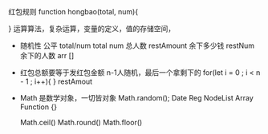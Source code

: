 红包规则
function hongbao(total, num){

}
运算算法，复杂运算，变量的定义，值的存储空间，
- 随机性
    公平 total/num
    total num 总人数
    restAmount 余下多少钱
    restNum 余下的人数
    arr []

- 红包总额要等于发红包金额
    n-1人随机，最后一个拿剩下的
    for(let i = 0 ; i < n - 1 ; i++){
    }
    restAmout


- Math 是数学对象，一切皆对象
    Math.random();  Date    Reg     NodeList    Array   Function {}

    Math.ceil() Math.round()    Math.floor()